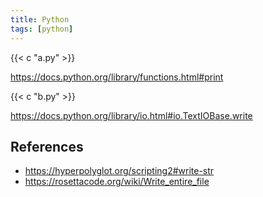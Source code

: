 ```yaml
---
title: Python
tags: [python]
---
```


{{< c "a.py" >}}

<https://docs.python.org/library/functions.html#print>

{{< c "b.py" >}}

<https://docs.python.org/library/io.html#io.TextIOBase.write>

## References

- <https://hyperpolyglot.org/scripting2#write-str>
- <https://rosettacode.org/wiki/Write_entire_file>
